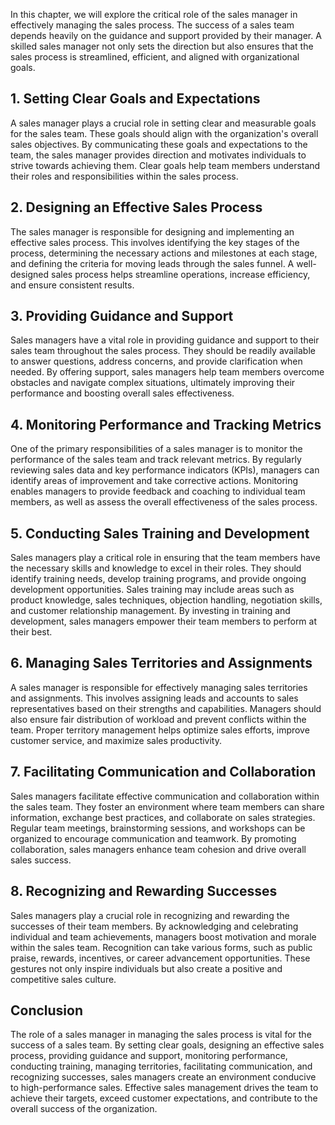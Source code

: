 
In this chapter, we will explore the critical role of the sales manager in effectively managing the sales process. The success of a sales team depends heavily on the guidance and support provided by their manager. A skilled sales manager not only sets the direction but also ensures that the sales process is streamlined, efficient, and aligned with organizational goals.

1\. Setting Clear Goals and Expectations
---------------------------------------

A sales manager plays a crucial role in setting clear and measurable goals for the sales team. These goals should align with the organization's overall sales objectives. By communicating these goals and expectations to the team, the sales manager provides direction and motivates individuals to strive towards achieving them. Clear goals help team members understand their roles and responsibilities within the sales process.

2\. Designing an Effective Sales Process
---------------------------------------

The sales manager is responsible for designing and implementing an effective sales process. This involves identifying the key stages of the process, determining the necessary actions and milestones at each stage, and defining the criteria for moving leads through the sales funnel. A well-designed sales process helps streamline operations, increase efficiency, and ensure consistent results.

3\. Providing Guidance and Support
---------------------------------

Sales managers have a vital role in providing guidance and support to their sales team throughout the sales process. They should be readily available to answer questions, address concerns, and provide clarification when needed. By offering support, sales managers help team members overcome obstacles and navigate complex situations, ultimately improving their performance and boosting overall sales effectiveness.

4\. Monitoring Performance and Tracking Metrics
----------------------------------------------

One of the primary responsibilities of a sales manager is to monitor the performance of the sales team and track relevant metrics. By regularly reviewing sales data and key performance indicators (KPIs), managers can identify areas of improvement and take corrective actions. Monitoring enables managers to provide feedback and coaching to individual team members, as well as assess the overall effectiveness of the sales process.

5\. Conducting Sales Training and Development
--------------------------------------------

Sales managers play a critical role in ensuring that the team members have the necessary skills and knowledge to excel in their roles. They should identify training needs, develop training programs, and provide ongoing development opportunities. Sales training may include areas such as product knowledge, sales techniques, objection handling, negotiation skills, and customer relationship management. By investing in training and development, sales managers empower their team members to perform at their best.

6\. Managing Sales Territories and Assignments
---------------------------------------------

A sales manager is responsible for effectively managing sales territories and assignments. This involves assigning leads and accounts to sales representatives based on their strengths and capabilities. Managers should also ensure fair distribution of workload and prevent conflicts within the team. Proper territory management helps optimize sales efforts, improve customer service, and maximize sales productivity.

7\. Facilitating Communication and Collaboration
-----------------------------------------------

Sales managers facilitate effective communication and collaboration within the sales team. They foster an environment where team members can share information, exchange best practices, and collaborate on sales strategies. Regular team meetings, brainstorming sessions, and workshops can be organized to encourage communication and teamwork. By promoting collaboration, sales managers enhance team cohesion and drive overall sales success.

8\. Recognizing and Rewarding Successes
--------------------------------------

Sales managers play a crucial role in recognizing and rewarding the successes of their team members. By acknowledging and celebrating individual and team achievements, managers boost motivation and morale within the sales team. Recognition can take various forms, such as public praise, rewards, incentives, or career advancement opportunities. These gestures not only inspire individuals but also create a positive and competitive sales culture.

Conclusion
----------

The role of a sales manager in managing the sales process is vital for the success of a sales team. By setting clear goals, designing an effective sales process, providing guidance and support, monitoring performance, conducting training, managing territories, facilitating communication, and recognizing successes, sales managers create an environment conducive to high-performance sales. Effective sales management drives the team to achieve their targets, exceed customer expectations, and contribute to the overall success of the organization.
